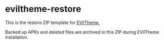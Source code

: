 # eviltheme-restore

This is the restore ZIP template for [EVilTheme.](https://github.com/aureljared/eviltheme)

Backed up APKs and deleted files are archived in this ZIP during EVilTheme installation.
